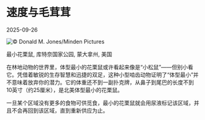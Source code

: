 # 速度与毛茸茸

2025-09-26

![](https://cn.bing.com/th?id=OHR.AutumnChipmunk_ZH-CN6224482683_UHD.jpg "© Donald M. Jones/Minden Pictures")

最小花栗鼠, 库特奈国家公园, 蒙大拿州, 美国

在林地动物的世界里，体型最小的花栗鼠或许看起来像是“小松鼠”——但别小看它。凭借着敏锐的生存智慧和迅捷的双足，这种小型啮齿动物证明了“体型最小”并不意味着放弃你的潜力。它的体重还不到一副扑克牌，从鼻子到尾巴的长度不到10英寸（约25厘米），是北美体型最小的花栗鼠。

一旦某个区域没有更多的食物可供觅食，最小的花栗鼠就会用尿液标记该区域，并且不会再回到该区域，直到重新供应为止。

